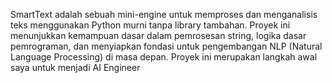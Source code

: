 SmartText adalah sebuah mini-engine untuk memproses dan menganalisis teks menggunakan Python murni tanpa library tambahan. Proyek ini menunjukkan kemampuan dasar dalam pemrosesan string, logika dasar pemrograman, dan menyiapkan fondasi untuk pengembangan NLP (Natural Language Processing) di masa depan. Proyek ini merupakan langkah awal saya untuk menjadi AI Engineer

